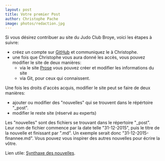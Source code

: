 ```yaml
---
layout: post
title: Votre premier Post
author: Christophe Pache
image: photos/redaction.jpg
---
```


Si vous désirez contribuer au site du Judo Club Broye, voici les étapes à suivre:

 - créez un compte sur [GitHub](http://www.github.com) et communiquez le à Christophe.
 - une fois que Christophe vous aura donné les accès, vous pouvez modifier le site de deux manières:
    - via le site [Prose](www.prose.io) vous pouvez créer et modifier les informations du site
    - via Git, pour ceux qui connaissent.

Une fois les droits d\'accès acquis, modifier le site peut se faire de deux manières:

 - ajouter ou modifier des "nouvelles" qui se trouvent dans le répértoire "_post". 
 - modifier le reste site (réservé au experts)

Les "nouvelles" sont des fichiers se trouvant dans le répertoire "_post". Leur nom de fichier commence par la date telle "31-12-2015", puis le titre de la nouvelle et finissant par ".md". Un exemple serait donc "31-12-2015-finannee.md". Vous pouvez vous inspirer des autres nouvelles pour écrire la vôtre. 

Lien utile: [Synthaxe des nouvelles](http://daringfireball.net/projects/markdown/).
